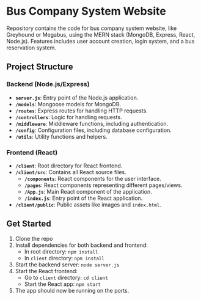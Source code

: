 # Bus Company System Website

Repository contains the code for bus company system website, like Greyhound or Megabus, using the MERN stack (MongoDB, Express, React, Node.js). Features includes user account creation, login system, and a bus reservation system.

## Project Structure

### Backend (Node.js/Express)
- **`server.js`**: Entry point of the Node.js application.
- **`/models`**: Mongoose models for MongoDB.
- **`/routes`**: Express routes for handling HTTP requests.
- **`/controllers`**: Logic for handling requests.
- **`/middleware`**: Middleware functions, including authentication.
- **`/config`**: Configuration files, including database configuration.
- **`/utils`**: Utility functions and helpers.

### Frontend (React)
- **`/client`**: Root directory for React frontend.
- **`/client/src`**: Contains all React source files.
  - **`/components`**: React components for the user interface.
  - **`/pages`**: React components representing different pages/views.
  - **`/App.js`**: Main React component of the application.
  - **`/index.js`**: Entry point of the React application.
- **`/client/public`**: Public assets like images and `index.html`.

## Get Started

1. Clone the repo
2. Install dependencies for both backend and frontend:
   - In root directory: `npm install`
   - In `client` directory: `npm install`
3. Start the backend server: `node server.js`
4. Start the React frontend: 
   - Go to `client` directory: `cd client`
   - Start the React app: `npm start`
5. The app should now be running on the ports.
